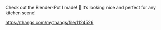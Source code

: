 Check out the Blender-Pot I made! 🍲 It’s looking nice and perfect for any kitchen scene!

https://thangs.com/mythangs/file/1124526
